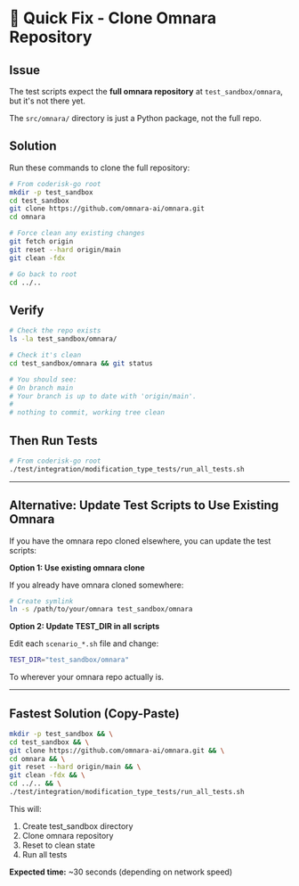 # 🔧 Quick Fix - Clone Omnara Repository

## Issue

The test scripts expect the **full omnara repository** at `test_sandbox/omnara`, but it's not there yet.

The `src/omnara/` directory is just a Python package, not the full repo.

## Solution

Run these commands to clone the full repository:

```bash
# From coderisk-go root
mkdir -p test_sandbox
cd test_sandbox
git clone https://github.com/omnara-ai/omnara.git
cd omnara

# Force clean any existing changes
git fetch origin
git reset --hard origin/main
git clean -fdx

# Go back to root
cd ../..
```

## Verify

```bash
# Check the repo exists
ls -la test_sandbox/omnara/

# Check it's clean
cd test_sandbox/omnara && git status

# You should see:
# On branch main
# Your branch is up to date with 'origin/main'.
#
# nothing to commit, working tree clean
```

## Then Run Tests

```bash
# From coderisk-go root
./test/integration/modification_type_tests/run_all_tests.sh
```

---

## Alternative: Update Test Scripts to Use Existing Omnara

If you have the omnara repo cloned elsewhere, you can update the test scripts:

**Option 1: Use existing omnara clone**

If you already have omnara cloned somewhere:

```bash
# Create symlink
ln -s /path/to/your/omnara test_sandbox/omnara
```

**Option 2: Update TEST_DIR in all scripts**

Edit each `scenario_*.sh` file and change:
```bash
TEST_DIR="test_sandbox/omnara"
```

To wherever your omnara repo actually is.

---

## Fastest Solution (Copy-Paste)

```bash
mkdir -p test_sandbox && \
cd test_sandbox && \
git clone https://github.com/omnara-ai/omnara.git && \
cd omnara && \
git reset --hard origin/main && \
git clean -fdx && \
cd ../.. && \
./test/integration/modification_type_tests/run_all_tests.sh
```

This will:
1. Create test_sandbox directory
2. Clone omnara repository
3. Reset to clean state
4. Run all tests

**Expected time:** ~30 seconds (depending on network speed)
